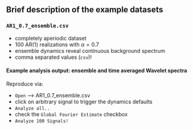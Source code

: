 ## Brief description of the example datasets

### `AR1_0.7_ensemble.csv`
- completely aperiodic dataset
- 100 AR(1) realizations with $\alpha=0.7$
- ensemble dynamics reveal continuous background spectrum
- comma separated values (`csv`)!

#### Example analysis output: ensemble and time averaged Wavelet spectra


Reproduce via: 
- `Open` --> AR1_0.7_ensemble.csv
- click on arbitrary signal to trigger the dynamics defaults 
- `Analyze all..`
- check the `Global Fourier Estimate` checkbox
- `Analyze 100 Signals!`
